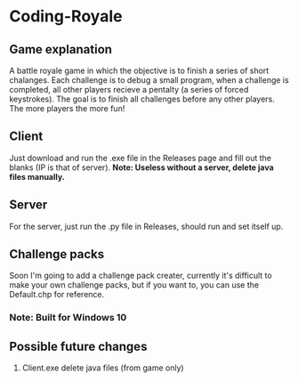 # Coding-Royale
## Game explanation
A battle royale game in which the objective is to finish a series of short chalanges. Each challenge is to debug a small program, when a challenge is completed, all other players recieve a pentalty (a series of forced keystrokes). The goal is to finish all challenges before any other players. The more players the more fun!

## Client
Just download and run the .exe file in the Releases page and fill out the blanks (IP is that of server). **Note: Useless without a server, delete java files manually.**
## Server
For the server, just run the .py file in Releases, should run and set itself up.
## Challenge packs
Soon I'm going to add a challenge pack creater, currently it's difficult to make your own challenge packs, but if you want to, you can use the Default.chp for reference.
### Note: Built for Windows 10

## Possible future changes
1. Client.exe delete java files (from game only)
